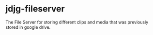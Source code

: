 # jdjg-fileserver
The File Server for storing different clips and media that was previously stored in google drive.
